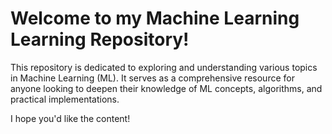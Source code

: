 # Welcome to my Machine Learning Learning Repository!

This repository is dedicated to exploring and understanding various topics in Machine Learning (ML). It serves as a comprehensive resource for anyone looking to deepen their knowledge of ML concepts, algorithms, and practical implementations.

I hope you'd like the content!
